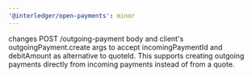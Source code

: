 ```yaml
---
'@interledger/open-payments': minor
---
```


changes POST /outgoing-payment body and client's outgoingPayment.create args to accept incomingPaymentId and debitAmount as alternative to quoteId. This supports creating outgoing payments directly from incoming payments instead of from a quote.
